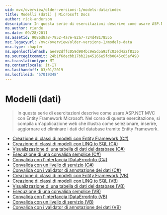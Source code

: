 ```yaml
---
uid: mvc/overview/older-versions-1/models-data/index
title: Modelli (dati) | Microsoft Docs
author: rick-anderson
description: In questa serie di esercitazioni descrive come usare ASP.NET MVC con Entity Framework Microsoft. Nel corso di questa esercitazione, si compila un'applicazione web...
ms.author: riande
ms.date: 09/28/2011
ms.assetid: 9086d8a8-7952-4a7e-82a7-724d48178555
msc.legacyurl: /mvc/overview/older-versions-1/models-data
msc.type: chapter
ms.openlocfilehash: aee92dffc059d984bc9e5d5a93fc03ed4a2f8136
ms.sourcegitcommit: 24b1f6decbb17bb22a45166e5fdb0845c65af498
ms.translationtype: MT
ms.contentlocale: it-IT
ms.lasthandoff: 03/01/2019
ms.locfileid: "57019348"
---
```

<a name="models-data"></a>Modelli (dati)
====================
> In questa serie di esercitazioni descrive come usare ASP.NET MVC con Entity Framework Microsoft. Nel corso di questa esercitazione, si compila un'applicazione web che illustra come selezionare, inserire, aggiornare ed eliminare i dati del database tramite Entity Framework.


- [Creazione di classi di modelli con Entity Framework (C#)](creating-model-classes-with-the-entity-framework-cs.md)
- [Creazione di classi di modelli con LINQ to SQL (C#)](creating-model-classes-with-linq-to-sql-cs.md)
- [Visualizzazione di una tabella di dati del database (C#)](displaying-a-table-of-database-data-cs.md)
- [Esecuzione di una convalida semplice (C#)](performing-simple-validation-cs.md)
- [Convalida con l'interfaccia IDataErrorInfo (C#)](validating-with-the-idataerrorinfo-interface-cs.md)
- [Convalida con un livello di servizio (C#)](validating-with-a-service-layer-cs.md)
- [Convalida con i validator di annotazione dei dati (C#)](validation-with-the-data-annotation-validators-cs.md)
- [Creazione di classi di modelli con Entity Framework (VB)](creating-model-classes-with-the-entity-framework-vb.md)
- [Creazione di classi di modelli con LINQ to SQL (VB)](creating-model-classes-with-linq-to-sql-vb.md)
- [Visualizzazione di una tabella di dati del database (VB)](displaying-a-table-of-database-data-vb.md)
- [Esecuzione di una convalida semplice (VB)](performing-simple-validation-vb.md)
- [Convalida con l'interfaccia IDataErrorInfo (VB)](validating-with-the-idataerrorinfo-interface-vb.md)
- [Convalida con un livello di servizio (VB)](validating-with-a-service-layer-vb.md)
- [Convalida con i validator di annotazione dei dati (VB)](validation-with-the-data-annotation-validators-vb.md)
